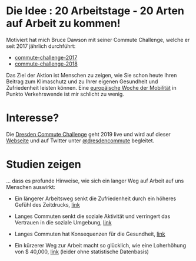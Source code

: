 # Die Idee : 20 Arbeitstage - 20 Arten auf Arbeit zu kommen!

Motiviert hat mich Bruce Dawson mit seiner Commute Challenge, welche er seit 2017 jährlich durchführt:

- [commute-challenge-2017](https://randomascii.wordpress.com/2017/05/01/commute-challenge-2017/)
- [commute-challenge-2018](https://randomascii.wordpress.com/2018/08/26/commute-challenge-2018/)

Das Ziel der Aktion ist Menschen zu zeigen, wie Sie schon heute Ihren Beitrag zum Klimaschutz und zu Ihrer eigenen Gesundheit und Zufriedenheit leisten können. Eine [europäische Woche der Mobilität](http://www.dresden.de/de/stadtraum/umwelt/umwelt/klima-und-energie/klimaschutz/mobilitaetswoche.php) in Punkto Verkehrswende ist mir schlicht zu wenig. 

# Interesse?

Die [Dresden Commute Challenge](https://twitter.com/dresdencommute) geht 2019 live und wird auf dieser [Webseite](https://psteinb.github.io/DresdenCommute/) und auf Twitter unter [@dresdencommute](https://twitter.com/dresdencommute) begleitet.


# Studien zeigen

... dass es profunde Hinweise, wie sich ein langer Weg auf Arbeit auf uns Menschen auswirkt:

- Ein längerer Arbeitsweg senkt die Zufriedenheit durch ein höheres Gefühl des Zeitdrucks, [link](https://uwaterloo.ca/recreation-and-leisure-studies/crunched-time-commuting-linked-lower-life-satisfaction)

- Langes Commuten senkt die soziale Aktivität und verringert das Vertrauen in die soziale Umgebung, [link](https://www.ncbi.nlm.nih.gov/pmc/articles/PMC4509867/)

- Langes Commuten hat Konsequenzen für die Gesundheit, [link](https://www.womenshealthmag.com/health/a19945469/commuting/)

- Ein kürzerer Weg zur Arbeit macht so glücklich, wie eine Loherhöhung von $ 40,000, [link](https://www.npr.org/2011/10/19/141514467/small-changes-can-help-you-thrive-happily) (leider ohne statistische Datenbasis)
